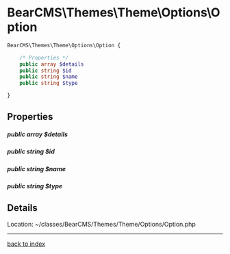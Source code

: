 # BearCMS\Themes\Theme\Options\Option

```php
BearCMS\Themes\Theme\Options\Option {

	/* Properties */
	public array $details
	public string $id
	public string $name
	public string $type

}
```

## Properties

##### public array $details

##### public string $id

##### public string $name

##### public string $type

## Details

Location: ~/classes/BearCMS/Themes/Theme/Options/Option.php

---

[back to index](index.md)


